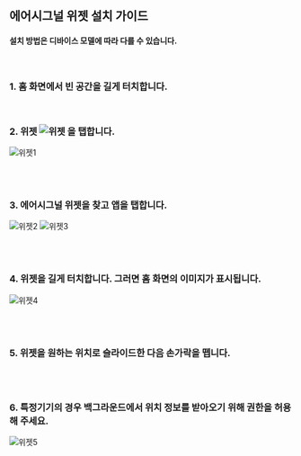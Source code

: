 <h2>에어시그널 위젯 설치 가이드</h2>

<h4>설치 방법은 디바이스 모델에 따라 다를 수 있습니다.</h4><br/>

<h3>1. 홈 화면에서 빈 공간을 길게 터치합니다.</h3>
<br/>

<h3>2. 위젯 <img src="https://github.com/tekken5953/AS_Cloud_App/assets/52855326/df36cfa0-b118-437c-9e25-df8540f000d0" alt="위젯"> 을 탭합니다.</h3>

<img src="https://github.com/tekken5953/AS_Cloud_App/assets/52855326/067fa138-7f34-43e3-9f7a-3f5d6547b51c" alt="위젯1">

<br/><br/>
<h3>3. 에어시그널 위젯을 찾고 앱을 탭합니다.</h3>

<img src="https://github.com/tekken5953/AS_Cloud_App/assets/52855326/a1c9e39b-f884-4257-aa63-44978429becd" alt="위젯2">     <img src="https://github.com/tekken5953/AS_Cloud_App/assets/52855326/f7c94b00-66fe-4445-a41a-fbd9daa28799" alt="위젯3">


<br/><br/>
<h3>4. 위젯을 길게 터치합니다. 그러면 홈 화면의 이미지가 표시됩니다.</h3>

<img src="https://github.com/tekken5953/AS_Cloud_App/assets/52855326/ac7c921c-7ab4-4857-965c-b9d2b4569f22" alt="위젯4"> 

<br/><br/>
<h3>5. 위젯을 원하는 위치로 슬라이드한 다음 손가락을 뗍니다.</h3>

<br/><br/>
<h3>6. 특정기기의 경우 백그라운드에서 위치 정보를 받아오기 위해 권한을 허용해 주세요.</h3>

<img src="https://github.com/tekken5953/AS_Cloud_App/assets/52855326/f3e18ecd-08c4-4f12-91df-2524d8de3cea" alt="위젯5"> 

<br/>
